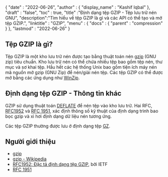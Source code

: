 {
  "date" : "2022-06-26",
  "author" : {
    "display_name" : "Kashif Iqbal"
},
  "draft" : "false",
  "toc" : true,
  "title" :"Định dạng tệp GZIP - Tệp lưu trữ nén GNU",
  "description":"Tìm hiểu về tệp GZIP là gì và các API có thể tạo và mở tệp GZIP.",
  "linktitle" : "GZIP",
  "menu" : {
    "docs" : {
      "parent" : "compression"
}
},
  "lastmod" : "2022-06-26"
}

## Tệp GZIP là gì?

Tệp GZIP là một kho lưu trữ nén được tạo bằng thuật toán nén [gzip](https://en.wikipedia.org/wiki/Gzip) (GNU zip) tiêu chuẩn. Kho lưu trữ nén có thể chứa nhiều tệp bao gồm tệp nén, thư mục và sơ khai tệp. Hầu hết các hệ thống Unix bao gồm tiện ích máy nén mã nguồn mở gzip (GNU Zip) để nén/giải nén tệp. Các tệp GZIP có thể được mở bằng các ứng dụng như [WinZip](https://www.winzip.com/en/).

## Định dạng tệp GZIP - Thông tin khác

GZIP sử dụng thuật toán [DEFLATE](https://en.wikipedia.org/wiki/DEFLATE) để nén tệp vào kho lưu trữ. Hai RFC, [RFC1952](https://tools.ietf.org/html/rfc1952) và [RFC 1951](https://tools.ietf.org/html/rfc1951), xác định thông số kỹ thuật của định dạng trình bao bọc gzip và xì hơi định dạng dữ liệu nén tương ứng.

Các tệp GZIP thường được lưu ở định dạng tệp [GZ](/vi/compression/gz/).

## Người giới thiệu

* [gzip](http://www.gzip.org/)
* [gzip - Wikipedia](https://vi.wikipedia.org/wiki/Gzip)
* [RFC1952: Đặc tả định dạng tệp GZIP](https://datatracker.ietf.org/doc/html/rfc1952), bởi IETF
* [RFC 1951](https://tools.ietf.org/html/rfc1951)

